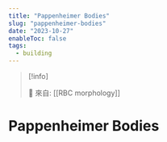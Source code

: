 ```yaml
---
title: "Pappenheimer Bodies"
slug: "pappenheimer-bodies"
date: "2023-10-27"
enableToc: false
tags:
  - building
---
```


> [!info]
>
> 🌱 來自: [[RBC morphology]]

# Pappenheimer Bodies


